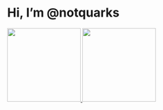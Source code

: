 # Hi, I’m @notquarks
<div>
  <a href="https://github.com/notquarks">
  <img height="170em" src="https://github-readme-stats-vercel-notquarks.vercel.app/api?username=notquarks&hide=stars&count_private=true&show_icons=true&theme=aura_dark&include_all_commits=true"/>
  <img height="170em" src="https://github-readme-stats-vercel-notquarks.vercel.app/api/top-langs/?username=notquarks&layout=compact&langs_count=7&theme=aura_dark"/>
</div>
